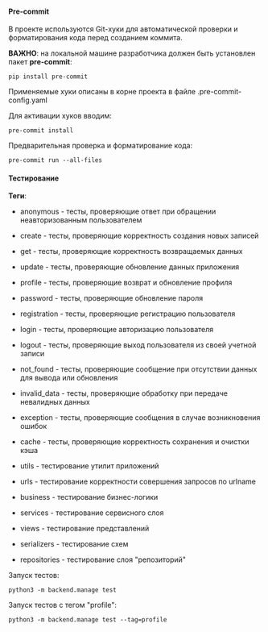 


#### Pre-commit

В проекте используются Git-хуки для автоматической проверки и форматирования кода перед созданием коммита.

**ВАЖНО**: на локальной машине разработчика должен быть установлен пакет **pre-commit**:
   ```
   pip install pre-commit
   ```

Применяемые хуки описаны в корне проекта в файле .pre-commit-config.yaml

Для активации хуков вводим:
   ```
   pre-commit install
   ```
Предварительная проверка и форматирование кода:
   ```
   pre-commit run --all-files
   ```

#### Тестирование

**Теги**:
* anonymous - тесты, проверяющие ответ при обращении неавторизованным пользователем

* create - тесты, проверяющие корректность создания новых записей
* get - тесты, проверяющие корректность возвращаемых данных
* update - тесты, проверяющие обновление данных приложения

* profile - тесты, проверяющие возврат и обновление профиля
* password - тесты, проверяющие обновление пароля
* registration - тесты, проверяющие регистрацию пользователя
* login - тесты, проверяющие авторизацию пользователя
* logout - тесты, проверяющие выход пользователя из своей учетной записи

* not_found - тесты, проверяющие сообщение при отсутствии данных для вывода или обновления
* invalid_data - тесты, проверяющие обработку при передаче невалидных данных
* exception - тесты, проверяющие сообщения в случае возникновения ошибок

* cache - тесты, проверяющие корректность сохранения и очистки кэша

* utils - тестирование утилит приложений
* urls - тестирование корректности совершения запросов по urlname
* business - тестирование бизнес-логики
* services - тестирование сервисного слоя
* views - тестирование представлений
* serializers - тестирование схем
* repositories - тестирование слоя "репозиторий"

Запуск тестов:
   ```
   python3 -m backend.manage test
   ```

Запуск тестов с тегом "profile":
   ```
   python3 -m backend.manage test --tag=profile
   ```
